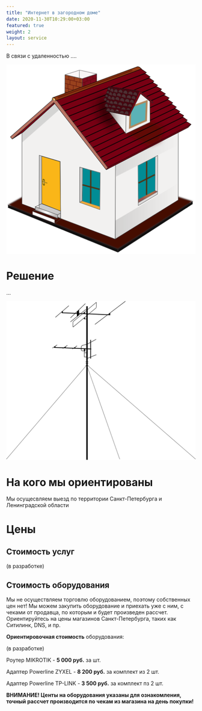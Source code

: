 ```yaml
---
title: "Интернет в загородном доме"
date: 2020-11-30T10:29:00+03:00
featured: true
weight: 2
layout: service
---
```


В связи с удаленностью ....

![router](/images/services/house.svg)

# Решение

...

![flat plain](/images/services/tv_ant.svg)


# На кого мы ориентированы

Мы осущесвляем выезд по территории Санкт-Петербурга и Ленинградской области

# Цены

## Стоимость услуг

(в разработке)

## Стоимость оборудования

Мы не осуществляем торговлю оборудованием, поэтому собственных цен нет! Мы можем закупить оборудование и приехать уже с ним, с чеками от продавца, по которым и будет произведен рассчет. Ориентируйтесь на цены магазинов Санкт-Петербурга, таких как Ситилинк, DNS, и пр.

**Ориентировочная стоимость** оборудования:

(в разработке)

Роутер MIKROTIK - **5&nbsp;000&nbsp;руб.** за шт.

Адаптер Powerline ZYXEL - **8&nbsp;200&nbsp;руб.** за комплект из 2 шт.

Адаптер Powerline TP-LINK - **3&nbsp;500&nbsp;руб.** за комплект пз 2 шт.

**ВНИМАНИЕ! Центы на оборудования указаны для ознакомления, точный рассчет производится по чекам из магазина на день покупки!**

